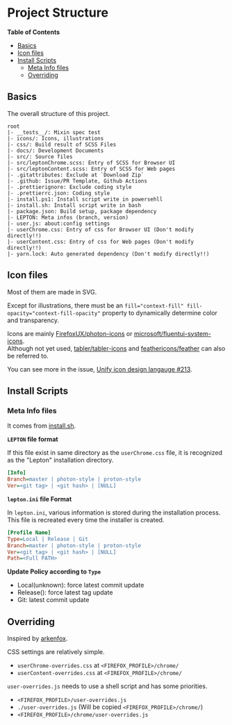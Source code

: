 # Project Structure

<!-- markdown-toc start - Don't edit this section. Run M-x markdown-toc-refresh-toc -->
**Table of Contents**

- [Basics](#basics)
- [Icon files](#icon-files)
- [Install Scripts](#install-scripts)
  * [Meta Info files](#meta-info-files)
  * [Overriding](#overriding)

<!-- markdown-toc end -->

## Basics
The overall structure of this project.

```
root
|- __tests__/: Mixin spec test
|- icons/: Icons, illustrations
|- css/: Build result of SCSS Files
|- docs/: Development Documents
|- src/: Source files
|- src/leptonChrome.scss: Entry of SCSS for Browser UI
|- src/leptonContent.scss: Entry of SCSS for Web pages
|- .gitattributes: Exclude at `Download Zip`
|- .github: Issue/PR Template, Github Actions
|- .prettierignore: Exclude coding style
|- .prettierrc.json: Coding style
|- install.ps1: Install script write in powersehll
|- install.sh: Install script write in bash
|- package.json: Build setup, package dependency
|- LEPTON: Meta infos (branch, version)
|- user.js: about:config settings
|- userChrome.css: Entry of css for Browser UI (Don't modify directly!!)
|- userContent.css: Entry of css for Web pages (Don't modify directly!!)
|- yarn.lock: Auto generated dependency (Don't modify directly!!)
```

## Icon files

Most of them are made in SVG.

Except for illustrations, there must be an `fill="context-fill" fill-opacity="context-fill-opacity"` property to dynamically determine color and transparency.

Icons are mainly [FirefoxUX/photon-icons](https://github.com/FirefoxUX/photon-icons)
or [microsoft/fluentui-system-icons](https://github.com/microsoft/fluentui-system-icons).  
Although not yet used, [tabler/tabler-icons](https://github.com/tabler/tabler-icons) and [feathericons/feather](https://github.com/feathericons/feather) can also be referred to.

You can see more in the issue, [Unify icon design langauge #213](https://github.com/black7375/Firefox-UI-Fix/issues/213).

## Install Scripts
### Meta Info files

It comes from [install.sh](https://github.com/black7375/Firefox-UI-Fix/blob/01ae88bf2c4710e1f364d9eb2901ca2b722cefe7/install.sh#L442).

**`LEPTON` file format**

If this file exist in same directory as the `userChrome.css` file,
it is recognized as the "Lepton" installation directory.

```ini
[Info]
Branch=master | photon-style | proton-style
Ver=<git tag> | <git hash> | [NULL]
```

**`lepton.ini` file Format**

In `lepton.ini`, various information is stored during the installation process.\
This file is recreated every time the installer is created.

```ini
[Profile Name]
Type=Local | Release | Git
Branch=master | photon-style | proton-style
Ver=<git tag> | <git hash> | [NULL]
Path=<Full PATH>
```

**Update Policy according to `Type`**
- Local(unknown): force latest commit update
- Release(<git tag>): force latest tag update
- Git<git hash>: latest commit update

## Overriding

Inspired by [arkenfox](https://github.com/arkenfox/user.js/wiki/3.1-Overrides).

CSS settings are relatively simple.
- `userChrome-overrides.css` at `<FIREFOX_PROFILE>/chrome/`
- `userContent-overrides.css` at `<FIREFOX_PROFILE>/chrome/`

`user-overrides.js` needs to use a shell script and has some priorities.
- `<FIREFOX_PROFILE>/user-overrides.js`
- `./user-overrides.js` (Will be copied `<FIREFOX_PROFILE>/chrome/`)
- `<FIREFOX_PROFILE>/chrome/user-overrides.js`

